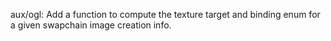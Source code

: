 aux/ogl: Add a function to compute the texture target and binding enum for a given swapchain image creation info.
